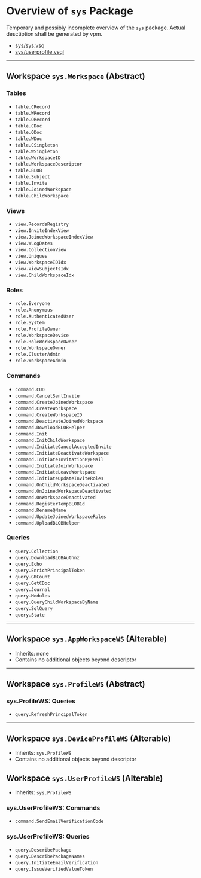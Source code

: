 # Overview of `sys` Package

Temporary and possibly incomplete overview of the `sys` package. Actual desctiption shall be generated by vpm.

- [sys/sys.vsq](https://github.com/voedger/voedger/blob/main/pkg/sys/sys.vsql)
- [sys/userprofile.vsql](https://github.com/voedger/voedger/blob/main/pkg/sys/userprofile.vsql)

---

## Workspace `sys.Workspace` (Abstract)

### Tables

* `table.CRecord`
* `table.WRecord`
* `table.ORecord`
* `table.CDoc`
* `table.ODoc`
* `table.WDoc`
* `table.CSingleton`
* `table.WSingleton`
* `table.WorkspaceID`
* `table.WorkspaceDescriptor`
* `table.BLOB`
* `table.Subject`
* `table.Invite`
* `table.JoinedWorkspace`
* `table.ChildWorkspace`

### Views

* `view.RecordsRegistry`
* `view.InviteIndexView`
* `view.JoinedWorkspaceIndexView`
* `view.WLogDates`
* `view.CollectionView`
* `view.Uniques`
* `view.WorkspaceIDIdx`
* `view.ViewSubjectsIdx`
* `view.ChildWorkspaceIdx`

### Roles

* `role.Everyone`
* `role.Anonymous`
* `role.AuthenticatedUser`
* `role.System`
* `role.ProfileOwner`
* `role.WorkspaceDevice`
* `role.RoleWorkspaceOwner`
* `role.WorkspaceOwner`
* `role.ClusterAdmin`
* `role.WorkspaceAdmin`

### Commands

* `command.CUD`
* `command.CancelSentInvite`
* `command.CreateJoinedWorkspace`
* `command.CreateWorkspace`
* `command.CreateWorkspaceID`
* `command.DeactivateJoinedWorkspace`
* `command.DownloadBLOBHelper`
* `command.Init`
* `command.InitChildWorkspace`
* `command.InitiateCancelAcceptedInvite`
* `command.InitiateDeactivateWorkspace`
* `command.InitiateInvitationByEMail`
* `command.InitiateJoinWorkspace`
* `command.InitiateLeaveWorkspace`
* `command.InitiateUpdateInviteRoles`
* `command.OnChildWorkspaceDeactivated`
* `command.OnJoinedWorkspaceDeactivated`
* `command.OnWorkspaceDeactivated`
* `command.RegisterTempBLOB1d`
* `command.RenameQName`
* `command.UpdateJoinedWorkspaceRoles`
* `command.UploadBLOBHelper`

### Queries

* `query.Collection`
* `query.DownloadBLOBAuthnz`
* `query.Echo`
* `query.EnrichPrincipalToken`
* `query.GRCount`
* `query.GetCDoc`
* `query.Journal`
* `query.Modules`
* `query.QueryChildWorkspaceByName`
* `query.SqlQuery`
* `query.State`

---

## Workspace `sys.AppWorkspaceWS` (Alterable)

* Inherits: none
* Contains no additional objects beyond descriptor

---

## Workspace `sys.ProfileWS` (Abstract)

### sys.ProfileWS: Queries

* `query.RefreshPrincipalToken`

---

## Workspace `sys.DeviceProfileWS` (Alterable)

* Inherits: `sys.ProfileWS`
* Contains no additional objects beyond descriptor

## Workspace `sys.UserProfileWS` (Alterable)

* Inherits: `sys.ProfileWS`

### sys.UserProfileWS: Commands

* `command.SendEmailVerificationCode`

### sys.UserProfileWS: Queries

* `query.DescribePackage`
* `query.DescribePackageNames`
* `query.InitiateEmailVerification`
* `query.IssueVerifiedValueToken`
